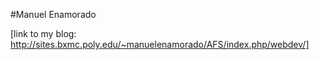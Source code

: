 #Manuel Enamorado

[link to my blog: http://sites.bxmc.poly.edu/~manuelenamorado/AFS/index.php/webdev/]

